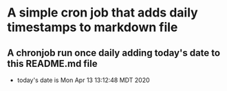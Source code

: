 A simple cron job that adds daily timestamps to markdown file
============================================================
## A chronjob run once daily adding today's date to this README.md file
* today's date is Mon Apr 13 13:12:48 MDT 2020

